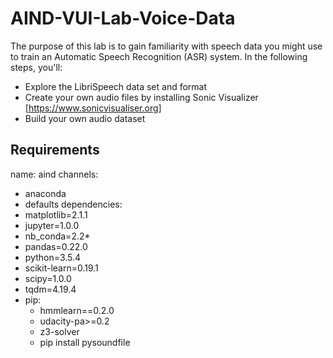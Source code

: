 # AIND-VUI-Lab-Voice-Data

The purpose of this lab is to gain familiarity with speech data you might use to train an Automatic Speech Recognition (ASR) system. In the following steps, you'll:

* Explore the LibriSpeech data set and format
* Create your own audio files by installing Sonic Visualizer [https://www.sonicvisualiser.org]
* Build your own audio dataset

## Requirements

name: aind
channels:
- anaconda
- defaults
dependencies:
- matplotlib=2.1.1
- jupyter=1.0.0
- nb_conda=2.2*
- pandas=0.22.0
- python=3.5.4
- scikit-learn=0.19.1
- scipy=1.0.0
- tqdm=4.19.4
- pip:
  - hmmlearn==0.2.0
  - udacity-pa>=0.2
  - z3-solver
  - pip install pysoundfile 